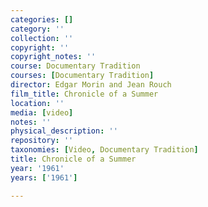 ```yaml
---
categories: []
category: ''
collection: ''
copyright: ''
copyright_notes: ''
course: Documentary Tradition
courses: [Documentary Tradition]
director: Edgar Morin and Jean Rouch
film_title: Chronicle of a Summer
location: ''
media: [video]
notes: ''
physical_description: ''
repository: ''
taxonomies: [Video, Documentary Tradition]
title: Chronicle of a Summer
year: '1961'
years: ['1961']

---
```

